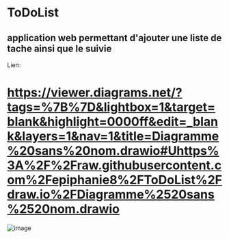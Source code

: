 # ToDoList
## application web permettant d'ajouter une liste de tache ainsi que le suivie


Lien: 
# https://viewer.diagrams.net/?tags=%7B%7D&lightbox=1&target=blank&highlight=0000ff&edit=_blank&layers=1&nav=1&title=Diagramme%20sans%20nom.drawio#Uhttps%3A%2F%2Fraw.githubusercontent.com%2Fepiphanie8%2FToDoList%2Fdraw.io%2FDiagramme%2520sans%2520nom.drawio

![image](https://github.com/user-attachments/assets/e9bcf02f-5162-4f1b-bce1-08a152a81834)

